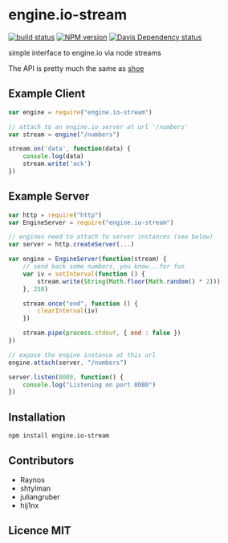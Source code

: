 # engine.io-stream

[![build status][1]][2]
[![NPM version][3]][4]
[![Davis Dependency status][9]][10]

simple interface to engine.io via node streams

The API is pretty much the same as [shoe](https://github.com/substack/shoe)

## Example Client

```js
var engine = require("engine.io-stream")

// attach to an engine.io server at url '/numbers'
var stream = engine("/numbers")

stream.on('data', function(data) {
    console.log(data)
    stream.write('ack')
})
```

## Example Server

```js
var http = require("http")
var EngineServer = require("engine.io-stream")

// engines need to attach to server instances (see below)
var server = http.createServer(...)

var engine = EngineServer(function(stream) {
    // send back some numbers, you know...for fun
    var iv = setInterval(function () {
        stream.write(String(Math.floor(Math.random() * 2)))
    }, 250)

    stream.once("end", function () {
        clearInterval(iv)
    })

    stream.pipe(process.stdout, { end : false })
})

// expose the engine instance at this url
engine.attach(server, "/numbers")

server.listen(8080, function() {
    console.log("Listening on port 8080")
})
```

## Installation

`npm install engine.io-stream`

## Contributors

 - Raynos
 - shtylman
 - juliangruber
 - hij1nx

## Licence MIT

  [1]: https://secure.travis-ci.org/Raynos/engine.io-stream.png
  [2]: https://travis-ci.org/Raynos/engine.io-stream
  [3]: https://badge.fury.io/js/engine.io-stream.png
  [4]: https://badge.fury.io/js/engine.io-stream
  [5]: https://coveralls.io/repos/Raynos/engine.io-stream/badge.png
  [6]: https://coveralls.io/r/Raynos/engine.io-stream
  [7]: https://gemnasium.com/Raynos/engine.io-stream.png
  [8]: https://gemnasium.com/Raynos/engine.io-stream
  [9]: https://david-dm.org/Raynos/engine.io-stream.png
  [10]: https://david-dm.org/Raynos/engine.io-stream
  [11]: https://ci.testling.com/Raynos/engine.io-stream.png
  [12]: https://ci.testling.com/Raynos/engine.io-stream
